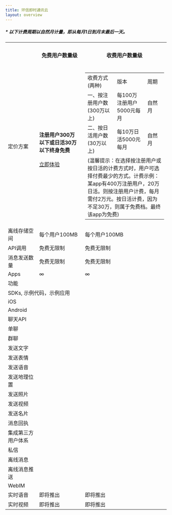 ```yaml
---
title: 环信即时通讯云
layout: overview
---
```


<script type="text/javascript" src="/js/analyticsCount.js"></script>
<div class="wrap_bd">
  <div id="container" class="price-wrap">
    <div id="content">
      <div class="padded">
        <div class="entry-content">
          <h5><em>*</em> 以下计费周期以自然月计量，即从每月1日到月末最后一天。</h5>
          <table id="pricing-chart">
            <tr>
              <th class="col1 col-main"></th>
              <th class="startup">
                <h4>免费用户数量级</h4>
              </th>
              <th>
                <h4>收费用户数量级</h4>
              </th>
            </tr>
            <tr>
              <td class="col1 col-main">定价方案</td>
              <td class="button free">
                <br>
                <span class="small"><strong>注册用户300万以下或日活30万以下终身免费</strong></span>
                <br>
                <br>
                <a class="btn pricing green" title="Sign-up now" href="https://console.easemob.com?comeFrom=easemobHome" target="_blank">立即体验</a>
              </td>
              <td class="button col-free">
                <table class="col-table new-price-table">
                  <tr>
		    <td class="col2 col-main" style="width:183px"><span>收费方式(两种)</span></td>
                    <td class="col2 col-main" style="width:183px"><span>版本</span></td>
                    <td class="col2 col-main" style="width:123px"><span>周期</span></td>
                  </tr>
                  <tr>
	            <td>一、按注册用户数(300万以上)</td>
                    <td>每100万注册用户5000元每月</td>
                    <td>自然月</td>
                  </tr>
                  <tr>
		    <td>二、按日活用户数(30万以上)</td>
                    <td>每10万日活5000元每月</td>
                    <td>自然月</td>
                  </tr>
		  <tr>
                    <td colspan="3">
                      (温馨提示：在选择按注册用户或按日活的计费方式时，用户可选择付费最少的方式。计费示例：某app有400万注册用户，20万日活。则按注册用户计费，每月需付2万元。按日活计费，因为不足30万，则属于免费档。最终该app为免费)         
                   </td>
                  </tr>
                </table>
              </td>
              <!--<td class="free">
                <br>
                无任何限制<br>
                私有云部署<br>
                加强的安全<br>
                24x7企业级支持<br><br>
                <a class="btn pricing green blue" title="Sign-up now" href="about.php?page=contactus.htm">部署垂询</a>
              </td>-->
            </tr>
            <tr>
              <td class="col1 col-main">离线存储空间</td>
              <td class="free">每个用户100MB</td>
              <td>每个用户100MB</td>
            </tr>
            <tr>
              <td class="col1 col-main">API调用</td>
              <td class="free">免费无限制</td>
              <td>免费无限制</td>
            </tr>
            <tr>
              <td class="col1 col-main">消息发送数量</td>
              <td class="free">免费无限制</td>
              <td>免费无限制</td>
            </tr>
            <tr>
              <td class="col1 col-main">Apps</td>
              <td class="free">∞</td>
              <td>∞</td>
            </tr>
            <tr>
              <td class="cat cat2" colspan="3">功能 </td>
            </tr>
            <tr>
              <td class="cat" colspan="3">SDKs, 示例代码，示例应用<div class="cat-line"></div></td>
            </tr>
            <tr class="check">
              <td class="col1">
                <span>iOS</span>
              </td>
              <td class="free"></td>
              <td class="col1-main"></td>
            </tr>
            <tr class="check">
              <td class="col1">
                <span>Android</span>
              </td>
              <td class="free"></td>
              <td></td>
            </tr>
            <tr>
              <td class="cat" colspan="3">聊天API<div class="cat-line"></div></td>
            </tr>
            <tr class="check">
              <td class="col1">
                <span>单聊</span>
              </td>
              <td class="free"></td>
              <td class="col1-main"></td>
            </tr>
            <tr class="check">
              <td class="col1">
                <span>群聊</span>
              </td>
              <td class="free"></td>
              <td></td>
            </tr>
            <tr class="check">
              <td class="col1">
                <span>发送文字</span>
              </td>
              <td class="free"></td>
              <td></td>
            </tr>
            <tr class="check">
              <td class="col1">
                <span>发送表情</span>
              </td>
              <td class="free"></td>
              <td></td>
            </tr>
            <tr class="check">
              <td class="col1">
                <span>发送语音</span>
              </td>
              <td class="free"></td>
              <td></td>
            </tr>
            <tr class="check">
              <td class="col1">
                <span>发送地理位置</span>
              </td>
              <td class="free"></td>
              <td></td>
            </tr>
            <tr class="check">
              <td class="col1">
                <span>发送照片</span>
              </td>
              <td class="free"></td>
              <td></td>
            </tr>
            <tr class="check">
              <td class="col1">
                <span>发送视频</span>
              </td>
              <td class="free"></td>
              <td></td>
            </tr>
            <tr class="check">
              <td class="col1">
                <span>发送名片</span>
              </td>
              <td class="free"></td>
              <td></td>
            </tr>
            <tr class="check">
              <td class="col1">
                <span>消息回执</span>
              </td>
              <td class="free"></td>
              <td></td>
            </tr>
            <!-- <tr class="check">
              <td class="col1">
                <span>阅后即焚</span>
              </td>
              <td class="free"></td>
              <td></td>
            </tr> -->
            <tr class="check">
              <td class="col1">
                <span>集成第三方用户体系</span>
              </td>
              <td class="free"></td>
              <td></td>
            </tr>
            <tr class="check">
              <td class="col1">
                <span>私信</span>
              </td>
              <td class="free"></td>
              <td></td>
            </tr>
            <tr class="check">
              <td class="col1">
                <span>离线消息</span>
              </td>
              <td class="free"></td>
              <td></td>
            </tr>
            <tr class="check">
              <td class="col1">
                <span>离线消息推送</span>
              </td>
              <td class="free"></td>
              <td></td>
            </tr>
            <tr class="check">
              <td class="col1">
                <span>WebIM</span>
              </td>
              <td class="free"></td>
              <td></td>
            </tr>
            <tr>
              <td class="col1">
                <span>实时语音</span>
              </td>
              <td class="free">即将推出</td>
              <td>即将推出</td>
            </tr>
            <tr>
              <td class="col1">
                <span>实时视频</span>
              </td>
              <td class="free">即将推出</td>
              <td>即将推出</td>
            </tr>
          </table>
        </div>
      </div>
    </div>
  </div>
</div>
